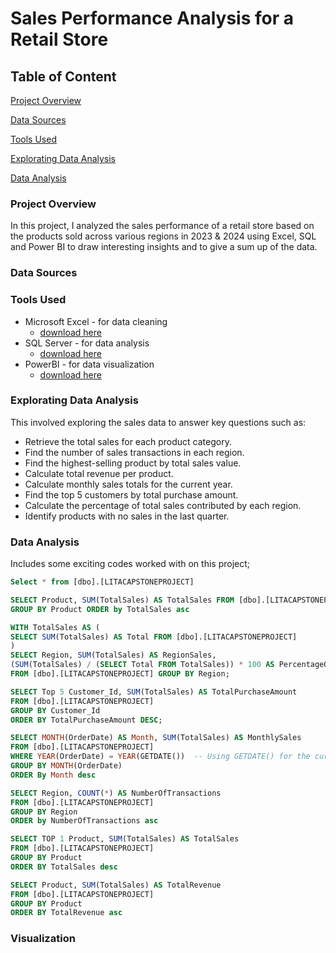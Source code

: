 # Sales Performance Analysis for a Retail Store

## Table of Content

[Project Overview](#project-overview)

[Data Sources](#data-sources)

[Tools Used](#tools-used)

[Explorating Data Analysis](#explorating-data-analysis)

[Data Analysis](#data-analysis)

### Project Overview

In this project, I analyzed the sales performance of a retail store based on the products sold across various regions in 2023 & 2024 using Excel, SQL and Power BI to draw interesting insights and to give a sum up of the data.

### Data Sources

### Tools Used

- Microsoft Excel - for data cleaning
  - [download here](https://microsoft.com)
- SQL Server - for data analysis
  - [download here](https://microsoft.com)
- PowerBI - for data visualization 
  - [download here](https://microsoft.com)

### Explorating Data Analysis

This involved exploring the sales data to answer key questions such as:

- Retrieve the total sales for each product category.
- Find the number of sales transactions in each region.
- Find the highest-selling product by total sales value.
- Calculate total revenue per product.
- Calculate monthly sales totals for the current year.
- Find the top 5 customers by total purchase amount.
- Calculate the percentage of total sales contributed by each region.
- Identify products with no sales in the last quarter.

### Data Analysis 

Includes some exciting codes worked with on this project;

```sql server
Select * from [dbo].[LITACAPSTONEPROJECT]

SELECT Product, SUM(TotalSales) AS TotalSales FROM [dbo].[LITACAPSTONEPROJECT]
GROUP BY Product ORDER by TotalSales asc

WITH TotalSales AS (
SELECT SUM(TotalSales) AS Total FROM [dbo].[LITACAPSTONEPROJECT]
)
SELECT Region, SUM(TotalSales) AS RegionSales,
(SUM(TotalSales) / (SELECT Total FROM TotalSales)) * 100 AS PercentageOfTotalSales
FROM [dbo].[LITACAPSTONEPROJECT] GROUP BY Region;

SELECT Top 5 Customer_Id, SUM(TotalSales) AS TotalPurchaseAmount
FROM [dbo].[LITACAPSTONEPROJECT]
GROUP BY Customer_Id
ORDER BY TotalPurchaseAmount DESC;

SELECT MONTH(OrderDate) AS Month, SUM(TotalSales) AS MonthlySales
FROM [dbo].[LITACAPSTONEPROJECT]
WHERE YEAR(OrderDate) = YEAR(GETDATE())  -- Using GETDATE() for the current date in SQL Server
GROUP BY MONTH(OrderDate)
ORDER By Month desc

SELECT Region, COUNT(*) AS NumberOfTransactions
FROM [dbo].[LITACAPSTONEPROJECT]
GROUP BY Region
ORDER by NumberOfTransactions asc

SELECT TOP 1 Product, SUM(TotalSales) AS TotalSales
FROM [dbo].[LITACAPSTONEPROJECT]
GROUP BY Product
ORDER BY TotalSales desc

SELECT Product, SUM(TotalSales) AS TotalRevenue
FROM [dbo].[LITACAPSTONEPROJECT]
GROUP BY Product
ORDER BY TotalRevenue asc
```

### Visualization



